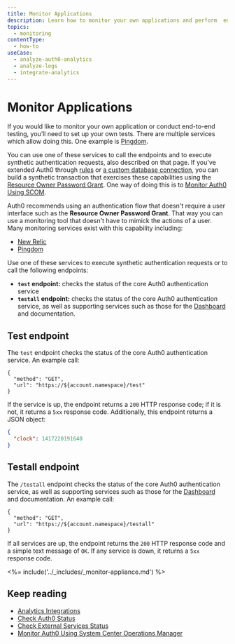 ```yaml
---
title: Monitor Applications
description: Learn how to monitor your own applications and perform  end-to-end testing using your own tests. 
topics:
  - monitoring
contentType:
  - how-to
useCase:
  - analyze-auth0-analytics
  - analyze-logs
  - integrate-analytics
---
```

# Monitor Applications

If you would like to monitor your own application or conduct end-to-end testing, you’ll need to set up your own tests. There are multiple services which allow doing this. One example is [Pingdom](https://www.pingdom.com/).

You can use one of these services to call the endpoints and to execute synthetic authentication requests, also described on that page. If you've extended Auth0 through [rules](/rules) or [a custom database connection](/connections/database/mysql), you can build a synthetic transaction that exercises these capabilities using the [Resource Owner Password Grant](/api-auth/tutorials/password-grant). One way of doing this is to [Monitor Auth0 Using SCOM](/monitoring/guides/monitor-using-SCOM).

Auth0 recommends using an authentication flow that doesn't require a user interface such as the **Resource Owner Password Grant**. That way you can use a monitoring tool that doesn't have to mimick the actions of a user. Many monitoring services exist with this capability including:

* [New Relic](http://newrelic.com)
* [Pingdom](http://pingdom.com)

Use one of these services to execute synthetic authentication requests or to call the following endpoints:

* **`test` endpoint:** checks the status of the core Auth0 authentication service
* **`testall` endpoint:** checks the status of the core Auth0 authentication service, as well as supporting services such as those for the [Dashboard](${manage_url}) and documentation.

## Test endpoint

The `test` endpoint checks the status of the core Auth0 authentication service. An example call:

```har
{
  "method": "GET",
  "url": "https://${account.namespace}/test"
}
```

If the service is up, the endpoint returns a `200` HTTP response code; if it is not, it returns a `5xx` response code. Additionally, this endpoint returns a JSON object:

```json
{
  "clock": 1417220191640
}
```

## Testall endpoint

The `/testall` endpoint checks the status of the core Auth0 authentication service, as well as supporting services such as those for the [Dashboard](${manage_url}) and documentation. An example call:

```har
{
  "method": "GET",
  "url": "https://${account.namespace}/testall"
}
```

If all services are up, the endpoint returns the `200` HTTP response code and a simple text message of `OK`. If any service is down, it returns a `5xx` response code.

<%= include('../_includes/_monitor-appliance.md') %>

## Keep reading

* [Analytics Integrations](/analytics/integrations)
* [Check Auth0 Status](/monitoring/guides/check-status)
* [Check External Services Status](/monitoring/guides/check-external-services)
* [Monitor Auth0 Using System Center Operations Manager](/monitoring/guides/monitor-using-scom)
